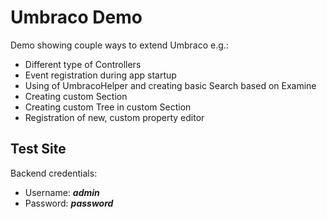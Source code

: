 # Umbraco Demo #

Demo showing couple ways to extend Umbraco e.g.:

  * Different type of Controllers
  * Event registration during app startup
  * Using of UmbracoHelper and creating basic Search based on Examine
  * Creating custom Section
  * Creating custom Tree in custom Section
  * Registration of new, custom property editor

## Test Site ##
	
Backend credentials:

  * Username: ***admin***
  * Password: ***password***
